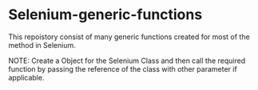 # Selenium-generic-functions
This repoistory consist of many generic functions created for most of the method in Selenium.

NOTE:
Create a Object for the Selenium Class and then call the required function by passing the reference of the class with other parameter if applicable.
